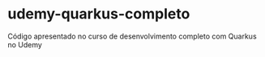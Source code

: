 # udemy-quarkus-completo
Código apresentado no curso de desenvolvimento completo com Quarkus no Udemy
